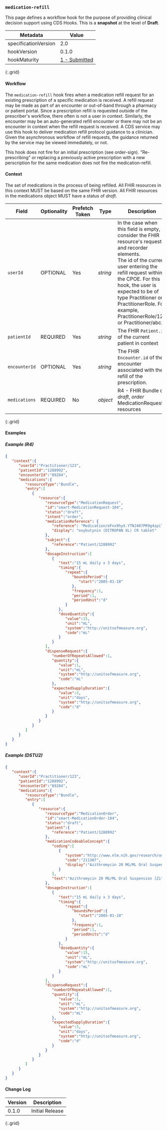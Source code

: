### `medication-refill`

This page defines a workflow hook for the purpose of providing clinical decision support using CDS Hooks. This is a **snapshot** at the level of **Draft**.

| Metadata | Value |
| ---- | ---- |
| specificationVersion | 2.0 |
| hookVersion | 0.1.0 |
| hookMaturity | [1 - Submitted]({{site.data.fhir.cdshooks}}#hook-maturity-model) |
{:.grid}

#### Workflow

The `medication-refill` hook fires when a medication refill request for an existing prescription of a specific medication is received. A refill request may be made as part of an encounter or out-of-band through a pharmacy or patient portal. Since a prescription refill is requested outside of the prescriber's workflow, there often is not a user in context. Similarly, the encounter may be an auto-generated refill encounter or there may not be an encounter in context when the refill request is received.  A CDS service may use this hook to deliver medication refill protocol guidance to a clinician. Given the asynchronous workflow of refill requests, the guidance returned by the service may be viewed immediately, or not.

This hook does not fire for an initial prescription (see order-sign). "Re-prescribing" or replacing a previously active prescription with a new perscription for the same medication does not fire the medication-refill.

#### Context

The set of medications in the process of being refilled. All FHIR resources in this context MUST be based on the same FHIR version. All FHIR resources in the medications object MUST have a status of _draft_.

Field | Optionality | Prefetch Token | Type | Description
----- | -------- | ---- | ---- | ----
`userId` | OPTIONAL | Yes | *string* | In the case when this field is empty, consider the FHIR resource's requestor and recorder elements. <br />The id of the current user entering the refill request within the CPOE. For this hook, the user is expected to be of type Practitioner or PractitionerRole. For example, PractitionerRole/123 or Practitioner/abc.
`patientId` | REQUIRED | Yes | *string* |  The FHIR `Patient.id` of the current patient in context
`encounterId` | OPTIONAL | Yes | *string* |  The FHIR `Encounter.id` of the encounter associated with the refill of the prescription. 
`medications` | REQUIRED | No | *object* | R4 - FHIR Bundle of _draft_, _order_ MedicationRequest resources
{:.grid}

#### Examples

##### Example (R4)

```json
{
   "context":{
      "userId":"Practitioner/123",
      "patientId":"1288992",
      "encounterId":"89284",
      "medications":{
         "resourceType":"Bundle",
         "entry":[
            {
               "resource":{
                  "resourceType":"MedicationRequest",
                  "id":"smart-MedicationRequest-104",
                  "status":"draft",
                  "intent":"order",
                  "medicationReference": {
                     "reference": "Medication/eFnx9hyX.YTNJ407PR9g4zpiT8lXCElOXkldLgGDYrAU-fszvYmrUZlYzRfJl-qKj3",
                     "display": "oxybutynin (DITROPAN XL) CR tablet"
                  },
                  "subject":{
                     "reference":"Patient/1288992"
                  },
                  "dosageInstruction":[
                     {
                        "text":"15 mL daily x 3 days",
                        "timing":{
                           "repeat":{
                              "boundsPeriod":{
                                 "start":"2005-01-18"
                              },
                              "frequency":1,
                              "period":1,
                              "periodUnit":"d"
                           }
                        },
                        "doseQuantity":{
                           "value":15,
                           "unit":"mL",
                           "system":"http://unitsofmeasure.org",
                           "code":"mL"
                        }
                     }
                  ],
                  "dispenseRequest":{
                     "numberOfRepeatsAllowed":1,
                     "quantity":{
                        "value":1,
                        "unit":"mL",
                        "system":"http://unitsofmeasure.org",
                        "code":"mL"
                     },
                     "expectedSupplyDuration":{
                        "value":3,
                        "unit":"days",
                        "system":"http://unitsofmeasure.org",
                        "code":"d"
                     }
                  }
               }
            }
         ]
      }
   }
}
```

##### Example (DSTU2)

```json 
{
   "context":{
      "userId":"Practitioner/123",
      "patientId":"1288992",
      "encounterId":"89284",
      "medications":{
         "resourceType":"Bundle",
         "entry":[
            {
               "resource":{
                  "resourceType":"MedicationOrder",
                  "id":"smart-MedicationOrder-104",
                  "status":"draft",
                  "patient":{
                     "reference":"Patient/1288992"
                  },
                  "medicationCodeableConcept":{
                     "coding":[
                        {
                           "system":"http://www.nlm.nih.gov/research/umls/rxnorm",
                           "code":"211307",
                           "display":"Azithromycin 20 MG/ML Oral Suspension [Zithromax]"
                        }
                     ],
                     "text":"Azithromycin 20 MG/ML Oral Suspension [Zithromax]"
                  },
                  "dosageInstruction":[
                     {
                        "text":"15 mL daily x 3 days",
                        "timing":{
                           "repeat":{
                              "boundsPeriod":{
                                 "start":"2005-01-18"
                              },
                              "frequency":1,
                              "period":1,
                              "periodUnits":"d"
                           }
                        },
                        "doseQuantity":{
                           "value":15,
                           "unit":"mL",
                           "system":"http://unitsofmeasure.org",
                           "code":"mL"
                        }
                     }
                  ],
                  "dispenseRequest":{
                     "numberOfRepeatsAllowed":1,
                     "quantity":{
                        "value":1,
                        "unit":"mL",
                        "system":"http://unitsofmeasure.org",
                        "code":"mL"
                     },
                     "expectedSupplyDuration":{
                        "value":3,
                        "unit":"days",
                        "system":"http://unitsofmeasure.org",
                        "code":"d"
                     }
                  }
               }
            }
         ]
      }
   }
}
```

#### Change Log

Version | Description
---- | ----
0.1.0 | Initial Release 
{:.grid}
